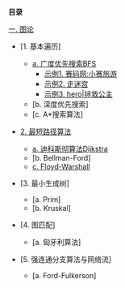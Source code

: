 **目录**

[一. 图论](https://github.com/Choven-Meng/Algorithms/tree/master/Exercises/GRAPH)    
  * [1. 基本遍历]    
    * [a. 广度优先搜索BFS](https://github.com/Choven-Meng/Algorithms/blob/master/Exercises/GRAPH/BFS.md) 
      * [示例1. 赛码网:小赛旅游](https://github.com/Choven-Meng/Algorithms/blob/master/Exercises/GRAPH/BFS.md#示例1-赛码网小赛旅游)  
      * [示例2. 走迷宫](https://github.com/Choven-Meng/Algorithms/blob/master/Exercises/GRAPH/BFS.md#示例2-走迷宫)  
      * [示例3. hero|拯救公主](https://github.com/Choven-Meng/Algorithms/blob/master/Exercises/GRAPH/BFS.md#示例3-hero--拯救公主)  
    * [b. 深度优先搜索]    
    * [c. A*搜索算法]
      
  * [2. 最短路径算法](https://github.com/Choven-Meng/Algorithms/blob/master/Exercises/GRAPH/最短路径.md#一-最短路径问题介绍)   
    * [a. 迪科斯彻算法Dijkstra](https://github.com/Choven-Meng/Algorithms/blob/master/Exercises/GRAPH/最短路径.md#二-dijkstra算法)   
    * [b. Bellman-Ford]   
    * [c. Floyd-Warshall](https://github.com/Choven-Meng/Algorithms/blob/master/Exercises/GRAPH/最短路径.md#三-floyd算法)  
      
  * [3. 最小生成树]   
    * [a. Prim]   
    * [b. Kruskal]   
      
  * [4. 图匹配]   
    * [a. 匈牙利算法]   
      
  * [5. 强连通分支算法与网络流]   
    * [a. Ford-Fulkerson]

